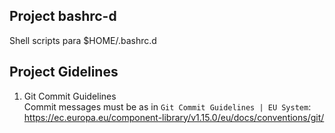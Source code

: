 ## Project bashrc-d
Shell scripts para $HOME/.bashrc.d

## Project Gidelines

1. Git Commit Guidelines  
Commit messages must be as in `Git Commit Guidelines | EU System`:<br>https://ec.europa.eu/component-library/v1.15.0/eu/docs/conventions/git/
